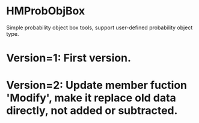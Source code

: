 # HMProbObjBox
Simple probability object box tools, support user-defined probability object type. 

# Version=1: First version.
# Version=2: Update member fuction 'Modify', make it replace old data directly, not added or subtracted.
